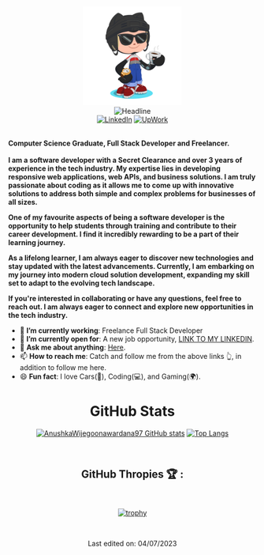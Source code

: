 <div>
    <div align=center>
        <img src="https://raw.githubusercontent.com/AhmedFathyDev/AhmedFathyDev/main/GitHub.png" alt="GitHub Octocat Drinking a Cup of Coffee" height="200">
    </div>
    <div align=center>
        <img src="https://readme-typing-svg.herokuapp.com?color=%236FDA44&size=32&center=true&vCenter=true&width=600&height=50&lines=Hi+there+I'm+Mohammad+%F0%9F%91%8B;Computer+Science+Graduate;Full-Stack+Engineer;Problem+Solver;Freelancer" alt="Headline" />
    </div>
    <div align=center>
        <a href="https://www.linkedin.com/in/mohammad-khoulani-610aa614b/"><img src="https://img.shields.io/badge/Linkedin-0077b5?style=flat&logo=linkedin" alt="LinkedIn" /></a>
        <a href="https://www.upwork.com/freelancers/~01b3b87866bca2b00c"><img src="https://img.shields.io/badge/Upwork-494949?style=flat&logo=upwork" alt="UpWork" /></a>
    </div>
    <div align=left>
        <br>
        <p>
            <strong>
                Computer Science Graduate, Full Stack Developer and Freelancer.<br><br>
              I am a software developer with a Secret Clearance and over 3 years of experience in the tech industry. My expertise lies in developing responsive web applications, web APIs, and business solutions. 
                I am truly passionate about coding as it allows me to come up with innovative solutions to address both simple and complex problems for businesses of all sizes.

One of my favourite aspects of being a software developer is the opportunity to help students through training and contribute to their career development. I find it incredibly rewarding to be a part of their learning journey.

As a lifelong learner, I am always eager to discover new technologies and stay updated with the latest advancements. Currently, I am embarking on my journey into modern cloud solution development, expanding my skill set to adapt to the evolving tech landscape.

If you're interested in collaborating or have any questions, feel free to reach out. I am always eager to connect and explore new opportunities in the tech industry.
            </strong>
        </p>
        <ul>
            <li>🌱 <b>I’m currently working</b>: Freelance Full Stack Developer</li>
            <li>🤔 <b>I’m currently open for</b>: A new job opportunity, <a href="https://www.linkedin.com/in/mohammad-khoulani-610aa614b/">LINK TO MY LINKEDIN</a>.</li>
            <li>💬 <b>Ask me about anything</b>: <a href="https://www.linkedin.com/in/mohammad-khoulani-610aa614b/">Here</a>.</li>
            <li>📫 <b>How to reach me</b>: Catch and follow me from the above links 👆, in addition to follow me here.</li>
            <li>😄 <b>Fun fact</b>: I love Cars(🚗), Coding(💻), and Gaming(🌍).</li>
          <!--  <li>👨‍💻 <b>Hire me for Full Stack Development jobs</b>: <a href="https://www.upwork.com/freelancers/~0121ca7f3563e57c0b?s=1110580755107926016">Link to my UpWork Full Stack Development Specialization</a>.</li> 
            <li>👨‍💻 <b>Hire me for Back-End Development jobs</b>: <a href="https://www.upwork.com/freelancers/~0121ca7f3563e57c0b?s=1110580748673863680">Link to my UpWork Back-End Development Specialization</a>.</li>
            -->
        </ul>
    </div>
    <div align=center>
      <h1>GitHub Stats</h1>
 <!-- [![GitHub Streak](https://github-readme-streak-stats.herokuapp.com?user=mhmmdkhoulani&theme=algolia&date_format=M%20j%5B%2C%20Y%5D)](https://git.io/streak-stats) -->
<be>

 [![AnushkaWijegoonawardana97 GitHub stats](https://github-readme-stats.vercel.app/api?username=mhmmdkhoulani&theme=algolia)](https://github.com/mhmmdkhoulani/github-readme-stats) [![Top Langs](https://github-readme-stats.vercel.app/api/top-langs/?username=mhmmdkhoulani&theme=algolia)](https://github.com/mhmmdkhoulani/github-readme-stats) 

<br>

## GitHub Thropies 🏆 :

<br>

[![trophy](https://github-profile-trophy.vercel.app/?username=mhmmdkhoulani)](https://github.com/mhmmdkhoulani/github-profile-trophy)

<br>




Last edited on: 04/07/2023
